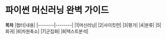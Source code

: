 # 파이썬 머신러닝 완벽 가이드

__목차__
|챕터|내용|
|--------|--------|
|1|머신러닝|
|2|사이킷런|
|3|평가|
|4|분류|
|5|회귀|
|6|차원축소|
|7|군집화|
|8|텍스트분석|
